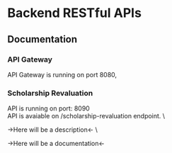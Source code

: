 # Backend RESTful APIs

## Documentation

### API Gateway

API Gateway is running on port 8080,

### Scholarship Revaluation

API is running on port: 8090 \
API is avaiable on /scholarship-revaluation endpoint. \

->Here will be a description<- \

->Here will be a documentation<-